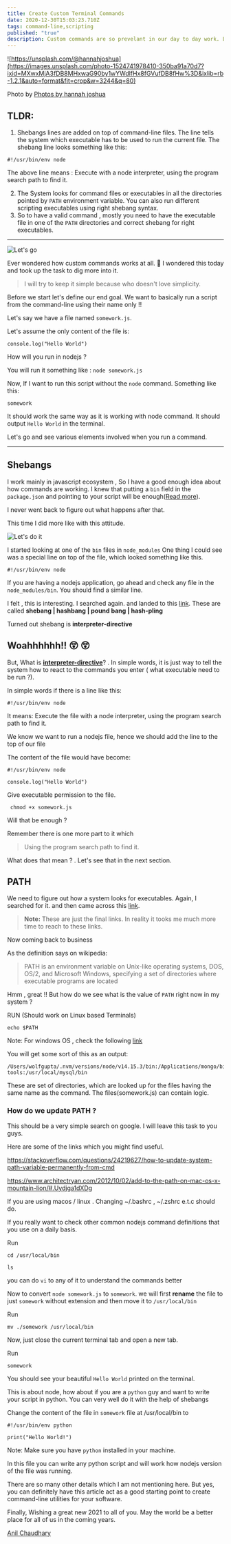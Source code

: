 ```yaml
---
title: Create Custom Terminal Commands
date: 2020-12-30T15:03:23.710Z
tags: command-line,scripting
published: "true"
description: Custom commands are so prevelant in our day to day work. Let's see how they work and how we can create one in any of our favorite language.
---
```


![https://unsplash.com/@hannahjoshua](https://images.unsplash.com/photo-1524741978410-350ba91a70d7?ixid=MXwxMjA3fDB8MHxwaG90by1wYWdlfHx8fGVufDB8fHw%3D&ixlib=rb-1.2.1&auto=format&fit=crop&w=3244&q=80)

Photo by [Photos by hannah joshua
](https://unsplash.com/@hannahjoshua)


## TLDR: 

1. Shebangs lines are added on top of command-line files. The line tells the system which executable has to be used to run the current file. The shebang line looks something like this:
  ```
  #!/usr/bin/env node
  ```
The above line means : Execute with a node interpreter, using the program search path to find it.

2. The System looks for command files or executables in all the directories pointed by `PATH` environment variable. You can also run different scripting executables using right shebang syntax.
3. So to have a valid command , mostly you need to have the executable file in one of the `PATH` directories and correct shebang for right executables.

---
![Let's go](https://media.giphy.com/media/vn5gXxYdQZkaTepBW9/giphy.gif)


Ever wondered how custom commands works at all. 🕺 I wondered this today and took up the task to dig more into it. 

> I will try to keep it simple because who doesn't love simplicity.


Before we start let's define our end goal. We want to basically run a script from the command-line using their name only !!

Let's say we  have a file named `somework.js`. 

Let's assume the only content of the file is:

```
console.log("Hello World")

```

How will you run in nodejs ?

You will run it something like : `node somework.js`

Now, If I want to run this script without the `node` command. Something like this:

```
somework
```

It should work the same way as it is working with node command. It should output `Hello World` in the terminal.

Let's go and see various elements involved when you run a command.

---

## Shebangs 



I work mainly in javascript ecosystem , So I have a good enough idea about how commands are working. I knew that putting a `bin` field in the `package.json` and pointing to your script will be enough([Read more](https://docs.npmjs.com/cli/v6/configuring-npm/package-json#bin)). 


I never went back to figure out what happens after that. 

This time I did more like with this attitude.

![Let's do it](https://media.giphy.com/media/iKBAAfYNDu1dowhnEj/giphy.gif)

I started looking at one of the `bin` files in `node_modules`
One thing I could see was a special line on top of the file, which looked something like this.

```
#!/usr/bin/env node

```

If you are having a nodejs application, go ahead and check any file in the `node_modules/bin`. You should find a similar line.



I felt , this is interesting. I searched again. and landed to this [link](https://en.wikipedia.org/wiki/Shebang_(Unix)). These are called **shebang | hashbang | pound bang | hash-pling**


Turned out shebang is **interpreter-directive**

## Woahhhhhh!! 😲 😲

But, What is [**interpreter-directive**](https://en.wikipedia.org/wiki/Interpreter_directive)? . In simple words, it is just way to tell the system how to react to the commands you enter ( what executable need to be run ?).


In simple words if there is a line like this:
```
#!/usr/bin/env node
```

It means:  Execute the file with a node interpreter, using the program search path to find it.

We know we want to run a nodejs file, hence we should add the line to the top of our file

The content of the file would have become:


```
#!/usr/bin/env node

console.log("Hello World")

```



Give executable permission to the file.

```
 chmod +x somework.js

```

Will that be enough ?

Remember there is one more part to it which

>Using the program search path to find it.

What does that mean ? . Let's see that in the next section.


## PATH

We need to figure out how a system looks for executables. Again, I searched for it. and then came across this [link](https://en.wikipedia.org/wiki/PATH_(variable)). 

>**Note:** These are just the final links. In reality it tooks me much more time to reach to these links.

Now coming back to business

As the definition says on wikipedia: 

>PATH is an environment variable on Unix-like operating systems, DOS, OS/2, and Microsoft Windows, specifying a set of directories where executable programs are located


Hmm , great !! But how do we  see what is the value of `PATH` right now in my system ? 

RUN (Should work on Linux based Terminals)

```
echo $PATH
```

Note: For windows OS , check the following  [link](https://superuser.com/questions/1216658/path-environment-variable-windows-10-echo-path-on-command-prompt-shows-only/1216663)


You will get some sort of this as an output:

```
/Users/wolfgupta/.nvm/versions/node/v14.15.3/bin:/Applications/mongo/bin:/usr/local/bin:/usr/local/bin:/usr/bin:/bin:/usr/sbin:/sbin:/usr/local/go/bin:/Library/Apple/usr/bin:$GOPATH/bin:$GOROOT/bin:/Users/wolfgupta/Library/Android/sdk/emulator:/Users/wolfgupta/Library/Android/sdk/tools:/Users/wolfgupta/Library/Android/sdk/tools/bin:/Users/wolfgupta/Library/Android/sdk/platform-tools:/usr/local/mysql/bin
```

These are set of directories, which are looked up for the files having the same name as the command. The files(somework.js) can contain logic.
### How do we update PATH ?

This should be a very simple search on google. I will leave this task to you guys.

Here are some of the links which you might find useful.

https://stackoverflow.com/questions/24219627/how-to-update-system-path-variable-permanently-from-cmd

https://www.architectryan.com/2012/10/02/add-to-the-path-on-mac-os-x-mountain-lion/#.Uydjga1dXDg

If you are using macos / linux . Changing ~/.bashrc , ~/.zshrc e.t.c should do.


If you really want to check other common nodejs command definitions that you use on a daily basis. 

Run

```
cd /usr/local/bin

ls
```

you can do `vi` to any of it to understand the commands better

Now to convert `node somework.js` to `somework`. we will first **rename** the file to just `somework` without extension and then move it to `/usr/local/bin`

Run 

```
mv ./somework /usr/local/bin

```

Now, just close the current terminal tab and open a new tab.

Run 

```
somework
```

You should see your beautiful `Hello World` printed on the terminal.


This is about node, how about if you are a `python` guy and  want to write your script in python. You can very well do it with the help of shebangs

Change the content of the file in `somework` file at /usr/local/bin to 

```
#!/usr/bin/env python

print("Hello World!")

```
 Note: Make sure you have ` python ` installed in your machine.

In this file you can write any python script and will work how nodejs version of the file was running.

There are so many other details which I am not mentioning here. But yes, you can definitely have this article act as a good starting point to create command-line 
utilities for your software.



Finally, Wishing a great new 2021 to all of you. May the world be a better place for all of us in the coming years.



[Anil Chaudhary](https://twitter.com/simbatheesailor)
